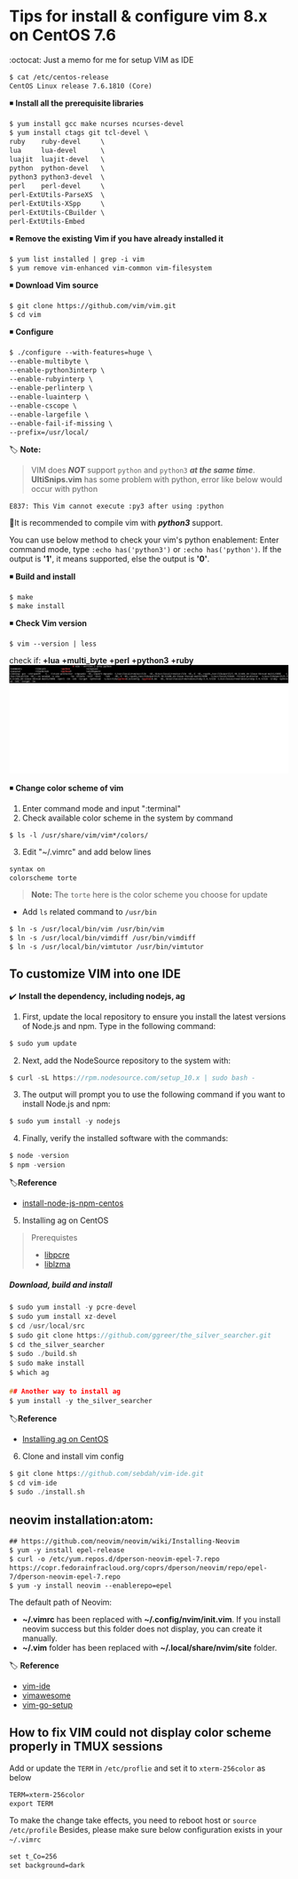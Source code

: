 # Tips for install & configure vim 8.x on CentOS 7.6
:octocat: Just a memo for me for setup VIM as IDE
```
$ cat /etc/centos-release
CentOS Linux release 7.6.1810 (Core)
```

:black_medium_small_square: <b>Install all the prerequisite libraries</b>

```
$ yum install gcc make ncurses ncurses-devel
$ yum install ctags git tcl-devel \
ruby    ruby-devel     \
lua     lua-devel      \
luajit  luajit-devel   \
python  python-devel   \
python3 python3-devel  \
perl    perl-devel     \
perl-ExtUtils-ParseXS  \
perl-ExtUtils-XSpp     \
perl-ExtUtils-CBuilder \
perl-ExtUtils-Embed
```

:black_medium_small_square: <b>Remove the existing Vim if you have already installed it</b>
```
$ yum list installed | grep -i vim
$ yum remove vim-enhanced vim-common vim-filesystem
```

:black_medium_small_square: <b>Download Vim source</b>
```
$ git clone https://github.com/vim/vim.git
$ cd vim
```

:black_medium_small_square: <b>Configure</b>
```
$ ./configure --with-features=huge \
--enable-multibyte \
--enable-python3interp \
--enable-rubyinterp \
--enable-perlinterp \
--enable-luainterp \
--enable-cscope \
--enable-largefile \
--enable-fail-if-missing \
--prefix=/usr/local/
```

:label: **Note:** 
> VIM does ***NOT*** support `python` and `python3` ***at the same time***.  
**UltiSnips.vim** has some problem with python, error like below would
occur with python  
```
E837: This Vim cannot execute :py3 after using :python  
```
:triangular_flag_on_post:It is recommended to compile vim with ***python3*** support.

You can use below method to check your vim's python enablement:
Enter command mode, type `:echo has('python3')` or `:echo has('python')`.
If the output is **'1'**, it means supported, else the output is **'0'**.  


:black_medium_small_square: <b>Build and install</b>
```
$ make
$ make install
```

:black_medium_small_square: <b>Check Vim version</b>
```
$ vim --version | less
```
check if: **+lua** **+multi_byte** **+perl** **+python3** **+ruby** 
![vim python enablement](img/vim-support.png) 

:black_medium_small_square: <b>Change color scheme of vim</b>   
1. Enter command mode and input ":terminal"
2. Check available color scheme in the system by command 
```
$ ls -l /usr/share/vim/vim*/colors/
```
3. Edit "~/.vimrc" and add below lines
```
syntax on
colorscheme torte
```
> **Note:** The `torte` here is the color scheme you choose for update

- Add `ls` related command to `/usr/bin` 
```
$ ln -s /usr/local/bin/vim /usr/bin/vim 
$ ln -s /usr/local/bin/vimdiff /usr/bin/vimdiff 
$ ln -s /usr/local/bin/vimtutor /usr/bin/vimtutor 
```

## To customize VIM into one IDE   
:heavy_check_mark: <b>Install the dependency, including nodejs, ag</b>

1. First, update the local repository to ensure you install the latest versions of Node.js and npm. Type in the following command:
```c
$ sudo yum update
```
2. Next, add the NodeSource repository to the system with:
```c
$ curl -sL https://rpm.nodesource.com/setup_10.x | sudo bash -
```
3. The output will prompt you to use the following command if you want to install Node.js and npm:
```c
$ sudo yum install -y nodejs
```
4. Finally, verify the installed software with the commands:
```c
$ node -version
$ npm -version
```  


:label:<b>Reference</b>   
- [install-node-js-npm-centos](https://phoenixnap.com/kb/install-node-js-npm-centos)

5. Installing ag on CentOS  
> Prerequistes
>- [libpcre](https://centos.pkgs.org/7/centos-x86_64/pcre-8.32-17.el7.x86_64.rpm.html)
>- [liblzma](https://centos.pkgs.org/7/centos-x86_64/xz-devel-5.2.2-1.el7.x86_64.rpm.html)  


##### Download, build and install

```c
$ sudo yum install -y pcre-devel
$ sudo yum install xz-devel
$ cd /usr/local/src
$ sudo git clone https://github.com/ggreer/the_silver_searcher.git
$ cd the_silver_searcher
$ sudo ./build.sh
$ sudo make install
$ which ag

## Another way to install ag
$ yum install -y the_silver_searcher
```  


:label:<b>Reference</b>  
- [Installing ag on CentOS](https://gist.github.com/rkaneko/988c3964a3177eb69b75)  

6. Clone and install vim config  
```c
$ git clone https://github.com/sebdah/vim-ide.git
$ cd vim-ide
$ sudo ./install.sh
```


## neovim installation:atom:
```
## https://github.com/neovim/neovim/wiki/Installing-Neovim
$ yum -y install epel-release
$ curl -o /etc/yum.repos.d/dperson-neovim-epel-7.repo https://copr.fedorainfracloud.org/coprs/dperson/neovim/repo/epel-7/dperson-neovim-epel-7.repo 
$ yum -y install neovim --enablerepo=epel
```


The default path of Neovim:  
- **~/.vimrc** has been replaced with **~/.config/nvim/init.vim**. If you install neovim success but this folder does not display, you can create it manually.
- **~/.vim** folder has been replaced with **~/.local/share/nvim/site** folder.


:label: <b>Reference</b>
- [vim-ide](https://github.com/sebdah/vim-ide)  
- [vimawesome](https://vimawesome.com/)  
- [vim-go-setup](https://tpaschalis.github.io/vim-go-setup/)  

## How to fix VIM could not display color scheme properly in TMUX sessions
Add or update the `TERM` in `/etc/proflie` and set it to `xterm-256color` as below
```
TERM=xterm-256color
export TERM
```
To make the change take effects, you need to reboot host or `source /etc/profile`
Besides, please make sure below configuration exists in your `~/.vimrc`
```
set t_Co=256
set background=dark
```
